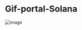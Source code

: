 # Gif-portal-Solana


![image](https://user-images.githubusercontent.com/8788481/143187398-4915d8b6-817e-45e7-8094-87e00355668d.png)

